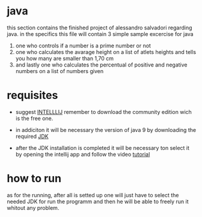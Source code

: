 # java

this section contains the finished project of alessandro salvadori regarding java.
in the specifics this file will contain 3 simple sample excercise for java

1. one who controls if a number is a prime number  or not
2. one who calculates the avarage height on a list of atlets heights and tells you how many are smaller than 1,70 cm
3. and lastly one who calculates the percentual of positive and negative numbers on a list of numbers given

# requisites

* suggest [INTELLLIJ](https://www.jetbrains.com/idea/download/?section=windows) 
remember to download the community edition wich is the free one.


* in addiciton it will be necessary the version of java 9 by downloading the required [JDK](https://www.oracle.com/java/technologies/javase/javase9-archive-downloads.html) 


* after the JDK installation is completed it will be necessary ton select it by opening the intellij app and follow the video [tutorial](https://www.jetbrains.com/guide/java/tips/download-jdk/)

# how to run

as for the running, after all is setted up one will just have to select the needed JDK for run the programm and then he will be
able to freely run it whitout any problem.
